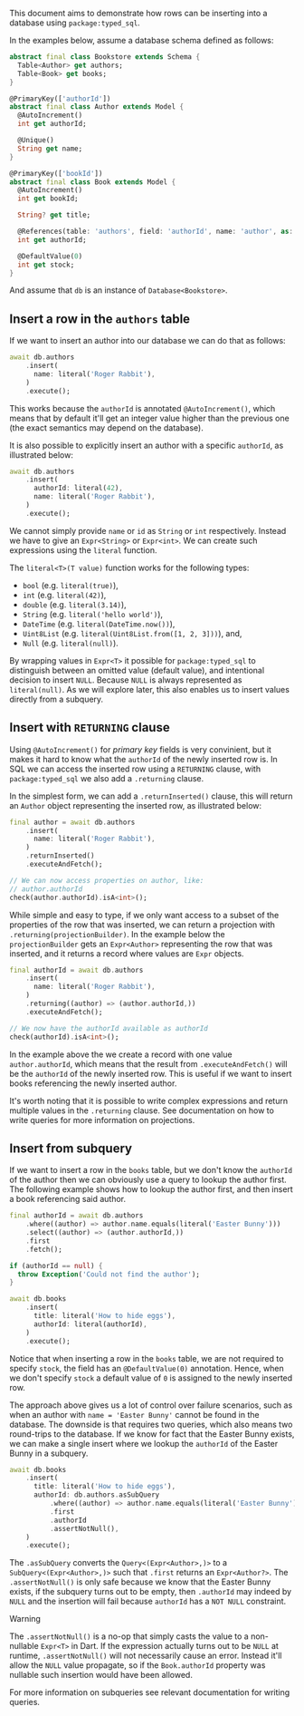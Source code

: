 This document aims to demonstrate how rows can be inserting into a database
using `package:typed_sql`.

In the examples below, assume a database schema defined as follows:

```dart bookstore_test.dart#bookstore-schema
abstract final class Bookstore extends Schema {
  Table<Author> get authors;
  Table<Book> get books;
}

@PrimaryKey(['authorId'])
abstract final class Author extends Model {
  @AutoIncrement()
  int get authorId;

  @Unique()
  String get name;
}

@PrimaryKey(['bookId'])
abstract final class Book extends Model {
  @AutoIncrement()
  int get bookId;

  String? get title;

  @References(table: 'authors', field: 'authorId', name: 'author', as: 'books')
  int get authorId;

  @DefaultValue(0)
  int get stock;
}
```

And assume that `db` is an instance of
`Database<Bookstore>`.


## Insert a row in the `authors` table
If we want to insert an author into our database we can do that as follows:

```dart bookstore_test.dart#authors-insert
await db.authors
    .insert(
      name: literal('Roger Rabbit'),
    )
    .execute();
```

This works because the `authorId` is annotated `@AutoIncrement()`, which means
that by default it'll get an integer value higher than the previous one
(the exact semantics may depend on the database).

It is also possible to explicitly insert an author with a specific `authorId`,
as illustrated below:

```dart bookstore_test.dart#authors-insert-with-id
await db.authors
    .insert(
      authorId: literal(42),
      name: literal('Roger Rabbit'),
    )
    .execute();
```

We cannot simply provide `name` or `id` as
`String` or `int` respectively. Instead we have to give an `Expr<String>` or
`Expr<int>`. We can create such expressions using the `literal` function.

The `literal<T>(T value)` function works for the following types:
 * `bool` (e.g. `literal(true)`),
 * `int` (e.g. `literal(42)`),
 * `double` (e.g. `literal(3.14)`),
 * `String` (e.g. `literal('hello world')`),
 * `DateTime` (e.g. `literal(DateTime.now())`),
 * `Uint8List` (e.g. `literal(Uint8List.from([1, 2, 3]))`), and,
 * `Null` (e.g. `literal(null)`).

By wrapping values in `Expr<T>` it possible for `package:typed_sql` to
distinguish between an omitted value (default value), and intentional decision to
insert `NULL`. Because `NULL` is always represented as `literal(null)`.
As we will explore later, this also enables us to insert values directly
from a subquery.


## Insert with `RETURNING` clause
Using `@AutoIncrement()` for _primary key_ fields is very convinient, but it makes it
hard to know what the `authorId` of the newly inserted row is. In SQL we can
access the inserted row using a `RETURNING` clause, with `package:typed_sql` we
also add a `.returning` clause.

In the simplest form, we can add a `.returnInserted()` clause, this
will return an `Author` object representing the inserted row, as illustrated
below:

```dart bookstore_test.dart#authors-insert-returnInserted
final author = await db.authors
    .insert(
      name: literal('Roger Rabbit'),
    )
    .returnInserted()
    .executeAndFetch();

// We can now access properties on author, like:
// author.authorId
check(author.authorId).isA<int>();
```

While simple and easy to type, if we only want access to a subset of the
properties of the row that was inserted, we can return a projection with
`.returning(projectionBuilder)`. In the example below the `projectionBuilder`
gets an `Expr<Author>` representing the row that was inserted, and it returns
a record where values are `Expr` objects.

```dart bookstore_test.dart#authors-insert-returning-authorId
final authorId = await db.authors
    .insert(
      name: literal('Roger Rabbit'),
    )
    .returning((author) => (author.authorId,))
    .executeAndFetch();

// We now have the authorId available as authorId
check(authorId).isA<int>();
```

In the example above the we create a record with one value `author.authorId`,
which means that the result from `.executeAndFetch()` will be the `authorId`
of the newly inserted row. This is useful if we want to insert books referencing
the newly inserted author.

It's worth noting that it is possible to write complex expressions and return
multiple values in the `.returning` clause.
See documentation on how to write queries for more information on projections.

## Insert from subquery
If we want to insert a row in the `books` table, but we don't know the
`authorId` of the author then we can obviously use a query to lookup the author
first. The following example shows how to lookup the author first, and then
insert a book referencing said author.

```dart bookstore_test.dart#books-insert-w-lookup
final authorId = await db.authors
    .where((author) => author.name.equals(literal('Easter Bunny')))
    .select((author) => (author.authorId,))
    .first
    .fetch();

if (authorId == null) {
  throw Exception('Could not find the author');
}

await db.books
    .insert(
      title: literal('How to hide eggs'),
      authorId: literal(authorId),
    )
    .execute();
```

Notice that when inserting a row in the `books` table, we are not required to
specify `stock`, the field has an `@DefaultValue(0)` annotation. Hence, when
we don't specify `stock` a default value of `0` is assigned to the newly
inserted row.

The approach above gives us a lot of control over failure scenarios, such as
when an author with `name = 'Easter Bunny'` cannot be found in the database.
The downside is that requires two queries, which also means two round-trips to
the database. If we know for fact that the Easter Bunny exists, we can
make a single insert where we lookup the `authorId` of the Easter Bunny in a
subquery.

```dart bookstore_test.dart#books-insert-subquery
await db.books
    .insert(
      title: literal('How to hide eggs'),
      authorId: db.authors.asSubQuery
          .where((author) => author.name.equals(literal('Easter Bunny')))
          .first
          .authorId
          .assertNotNull(),
    )
    .execute();
```

The `.asSubQuery` converts the `Query<(Expr<Author>,)>` to a
`SubQuery<(Expr<Author>,)>` such that `.first` returns an `Expr<Author?>`.
The `.assertNotNull()` is only safe because we know that the Easter Bunny
exists, if the subquery turns out to be empty, then `.authorId` may indeed by
`NULL` and the insertion will fail because `authorId` has a `NOT NULL`
constraint.

> [!WARNING]
> The `.assertNotNull()` is a no-op that simply casts the value to a
> non-nullable `Expr<T>` in Dart. If the expression actually turns out to be
> `NULL` at runtime, `.assertNotNull()` will not necessarily cause an error.
> Instead it'll allow the `NULL` value propagate, so if the `Book.authorId`
> property was nullable such insertion would have been allowed.

For more information on subqueries see relevant documentation for writing
queries.
